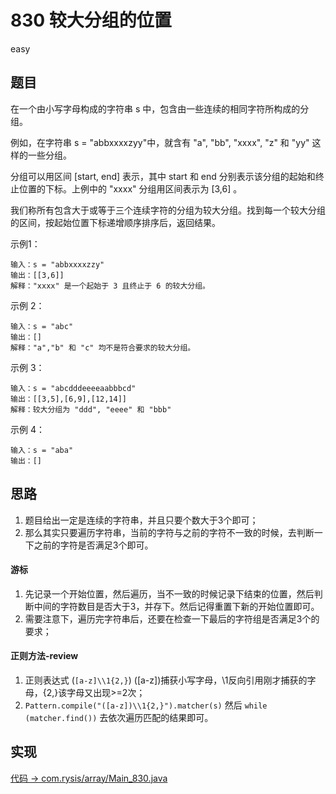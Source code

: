 # 830 较大分组的位置

easy

## 题目

在一个由小写字母构成的字符串 s 中，包含由一些连续的相同字符所构成的分组。

例如，在字符串 s = "abbxxxxzyy"中，就含有 "a", "bb", "xxxx", "z" 和 "yy" 这样的一些分组。

分组可以用区间 [start, end] 表示，其中 start 和 end 分别表示该分组的起始和终止位置的下标。上例中的 "xxxx" 分组用区间表示为 [3,6] 。

我们称所有包含大于或等于三个连续字符的分组为较大分组。找到每一个较大分组的区间，按起始位置下标递增顺序排序后，返回结果。

示例1：
```
输入：s = "abbxxxxzzy"
输出：[[3,6]]
解释："xxxx" 是一个起始于 3 且终止于 6 的较大分组。
```

示例 2：
```
输入：s = "abc"
输出：[]
解释："a","b" 和 "c" 均不是符合要求的较大分组。
```

示例 3：
```
输入：s = "abcdddeeeeaabbbcd"
输出：[[3,5],[6,9],[12,14]]
解释：较大分组为 "ddd", "eeee" 和 "bbb"
```

示例 4：
```
输入：s = "aba"
输出：[]
```

## 思路

1. 题目给出一定是连续的字符串，并且只要个数大于3个即可；
2. 那么其实只要遍历字符串，当前的字符与之前的字符不一致的时候，去判断一下之前的字符是否满足3个即可。

#### 游标

1. 先记录一个开始位置，然后遍历，当不一致的时候记录下结束的位置，然后判断中间的字符数目是否大于3，并存下。然后记得重置下新的开始位置即可。
2. 需要注意下，遍历完字符串后，还要在检查一下最后的字符组是否满足3个的要求；

#### 正则方法-review

1. 正则表达式 (`[a-z]\\1{2,}`) ([a-z])捕获小写字母，\1反向引用刚才捕获的字母，{2,}该字母又出现>=2次；
2. `Pattern.compile("([a-z])\\1{2,}").matcher(s)` 然后 `while (matcher.find())` 去依次遍历匹配的结果即可。

## 实现

[代码 -> com.rysis/array/Main_830.java](../../src/com/rysis/array/Main_830.java)